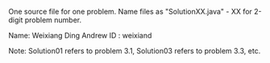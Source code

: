 One source file for one problem.
Name files as "SolutionXX.java" - XX for 2-digit problem number.

Name: Weixiang Ding Andrew ID : weixiand

Note: Solution01 refers to problem 3.1, Solution03 refers to problem 3.3, etc.
